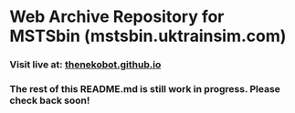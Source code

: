 # Web Archive Repository for MSTSbin (mstsbin.uktrainsim.com)

### Visit live at: [thenekobot.github.io](https://thenekobot.github.io/)

### The rest of this README.md is still work in progress. Please check back soon!